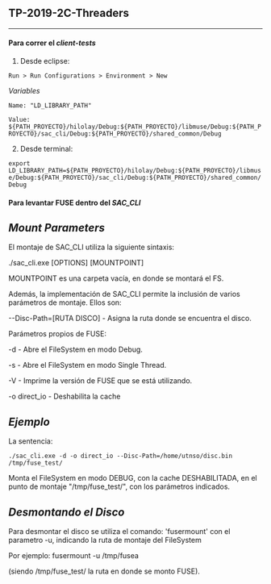 ## TP-2019-2C-Threaders
-----------------------------------------------------
#### Para correr el *client-tests*

1) Desde eclipse:

`Run > Run Configurations > Environment > New`

*Variables*

`Name: "LD_LIBRARY_PATH"`

`Value:
${PATH_PROYECTO}/hilolay/Debug:${PATH_PROYECTO}/libmuse/Debug:${PATH_PROYECTO}/sac_cli/Debug:${PATH_PROYECTO}/shared_common/Debug`

2) Desde terminal:

`export LD_LIBRARY_PATH=${PATH_PROYECTO}/hilolay/Debug:${PATH_PROYECTO}/libmuse/Debug:${PATH_PROYECTO}/sac_cli/Debug:${PATH_PROYECTO}/shared_common/Debug`

#### Para levantar FUSE dentro del *SAC_CLI*

_Mount Parameters_
------------------

El montaje de SAC_CLI utiliza la siguiente sintaxis:

./sac_cli.exe [OPTIONS] [MOUNTPOINT]

MOUNTPOINT es una carpeta vacía, en donde se montará el FS.

Además, la implementación de SAC_CLI permite la inclusión de varios parámetros de montaje. Ellos son:

--Disc-Path=[RUTA DISCO]	- Asigna la ruta donde se encuentra el disco.

Parámetros propios de FUSE:

-d 							- Abre el FileSystem en modo Debug.

-s 							- Abre el FileSystem en modo Single Thread.

-V							- Imprime la versión de FUSE que se está utilizando.

-o direct_io				- Deshabilita la cache


_Ejemplo_
---------

La sentencia:

    ./sac_cli.exe -d -o direct_io --Disc-Path=/home/utnso/disc.bin /tmp/fuse_test/
    
Monta el FileSystem en modo DEBUG, con la cache DESHABILITADA, en el punto de montaje "/tmp/fuse_test/", con los parámetros indicados.


_Desmontando el Disco_
-----------------------

Para desmontar el disco se utiliza el comando: 'fusermount' con el parametro -u, indicando la ruta de montaje del FileSystem

Por ejemplo: 
    fusermount -u /tmp/fusea

(siendo /tmp/fuse_test/ la ruta en donde se monto FUSE).
